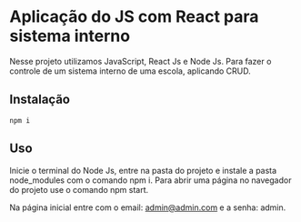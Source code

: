 # Aplicação do JS com React para sistema interno

Nesse projeto utilizamos JavaScript, React Js e Node Js. Para fazer o controle de um sistema interno de uma escola, aplicando CRUD.

## Instalação

`npm i`

## Uso

Inicie o terminal do Node Js, entre na pasta do projeto e instale a pasta node_modules com o comando npm i. Para abrir uma página no navegador do projeto use o comando npm start.

Na página inicial entre com o email: admin@admin.com e a senha: admin.
